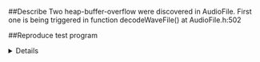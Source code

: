 ##Describe
Two heap-buffer-overflow were discovered in AudioFile. First one is being triggered in function decodeWaveFile() at AudioFile.h:502

##Reproduce
test program

<details>
    
#include <iostream>
#define _USE_MATH_DEFINES
#include <cmath>
#include "AudioFile.h"

//=======================================================================
namespace examples
{
    void writeSineWaveToAudioFile();
    void loadAudioFileAndPrintSummary(char *);
    void loadAudioFileAndProcessSamples(char *);
} // namespace examples

//=======================================================================
int main(int argc, char **argv)
{
    //---------------------------------------------------------------
    /** Writes a sine wave to an audio file */
    //examples::writeSineWaveToAudioFile();

    //__AFL_LOOP() used in AFL Persistent mode, if u don't use AFL compile, just comment 
    while (__AFL_LOOP(10000))
    {
        //---------------------------------------------------------------
        /** Loads an audio file and prints key details to the console*/
        examples::loadAudioFileAndPrintSummary(argv[1]);

        //---------------------------------------------------------------
        /** Loads an audio file and processess the samples */
        examples::loadAudioFileAndProcessSamples(argv[1]);
    }
    return 0;
}

//=======================================================================
namespace examples
{
    //=======================================================================
    void writeSineWaveToAudioFile()
    {
        //---------------------------------------------------------------
        std::cout << "**********************" << std::endl;
        std::cout << "Running Example: Write Sine Wave To Audio File" << std::endl;
        std::cout << "**********************" << std::endl
                  << std::endl;

        //---------------------------------------------------------------
        // 1. Let's setup our AudioFile instance

        AudioFile<float> a;
        a.setNumChannels(2);
        a.setNumSamplesPerChannel(44100);

        //---------------------------------------------------------------
        // 2. Create some variables to help us generate a sine wave

        const float sampleRate = 44100.f;
        const float frequencyInHz = 440.f;

        //---------------------------------------------------------------
        // 3. Write the samples to the AudioFile sample buffer

        for (int i = 0; i < a.getNumSamplesPerChannel(); i++)
        {
            for (int channel = 0; channel < a.getNumChannels(); channel++)
            {
                a.samples[channel][i] = sin((static_cast<float>(i) / sampleRate) * frequencyInHz * 2.f * M_PI);
            }
        }

        //---------------------------------------------------------------
        // 4. Save the AudioFile

        std::string filePath = "sine-wave.wav"; // change this to somewhere useful for you
        a.save("sine-wave.wav", AudioFileFormat::Wave);
    }

    //=======================================================================
    void loadAudioFileAndPrintSummary(char *file)
    {
        //---------------------------------------------------------------
        std::cout << "**********************" << std::endl;
        std::cout << "Running Example: Load Audio File and Print Summary" << std::endl;
        std::cout << "**********************" << std::endl
                  << std::endl;

        //---------------------------------------------------------------
        // 1. Set a file path to an audio file on your machine
        const std::string filePath = std::string(file);

        //---------------------------------------------------------------
        // 2. Create an AudioFile object and load the audio file

        AudioFile<float> a;
        bool loadedOK = a.load(filePath);

        /** If you hit this assert then the file path above
         probably doesn't refer to a valid audio file */
        assert(loadedOK);

        //---------------------------------------------------------------
        // 3. Let's print out some key details

        std::cout << "Bit Depth: " << a.getBitDepth() << std::endl;
        std::cout << "Sample Rate: " << a.getSampleRate() << std::endl;
        std::cout << "Num Channels: " << a.getNumChannels() << std::endl;
        std::cout << "Length in Seconds: " << a.getLengthInSeconds() << std::endl;
        std::cout << std::endl;
    }

    //=======================================================================
    void loadAudioFileAndProcessSamples(char *file)
    {
        //---------------------------------------------------------------
        std::cout << "**********************" << std::endl;
        std::cout << "Running Example: Load Audio File and Process Samples" << std::endl;
        std::cout << "**********************" << std::endl
                  << std::endl;

        //---------------------------------------------------------------
        // 1. Set a file path to an audio file on your machine
        const std::string inputFilePath = std::string(file);

        //---------------------------------------------------------------
        // 2. Create an AudioFile object and load the audio file

        AudioFile<float> a;
        bool loadedOK = a.load(inputFilePath);

        /** If you hit this assert then the file path above
         probably doesn't refer to a valid audio file */
        assert(loadedOK);

        //---------------------------------------------------------------
        // 3. Let's apply a gain to every audio sample

        float gain = 0.5f;

        for (int i = 0; i < a.getNumSamplesPerChannel(); i++)
        {
            for (int channel = 0; channel < a.getNumChannels(); channel++)
            {
                a.samples[channel][i] = a.samples[channel][i] * gain;
            }
        }

        //---------------------------------------------------------------
        // 4. Write audio file to disk

        //std::string outputFilePath = "quieter-audio-filer.wav"; // change this to somewhere useful for you
        //a.save(outputFilePath, AudioFileFormat::Aiff);
    }
} // namespace examples
    
    </details>
Tested in parrot 4.9, 64bit.
Compile test program with address sanitizer with this command:

g++ -g -fsanitize=address -o asantry examples.cpp AudioFile.h 
You can get program here.

##ASan Reports
### The first one

./asantry ./out/default/crashes/id\:000005\,sig\:06\,src\:000006\,time\:84641\,op\:havoc\,rep\:2 
Get ASan reports

**********************
Running Example: Load Audio File and Print Summary
**********************

=================================================================
==23==ERROR: AddressSanitizer: heap-buffer-overflow on address 0x602000000738 at pc 0x55da0cb245e9 bp 0x7ffc6e244e90 sp 0x7ffc6e244e80
READ of size 1 at 0x602000000738 thread T0
    #0 0x55da0cb245e8 in void std::__cxx11::basic_string<char, std::char_traits<char>, std::allocator<char> >::_S_copy_chars<__gnu_cxx::__normal_iterator<unsigned char*, std::vector<unsigned char, std::allocator<unsigned char> > > >(char*, __gnu_cxx::__normal_iterator<unsigned char*, std::vector<unsigned char, std::allocator<unsigned char> > >, __gnu_cxx::__normal_iterator<unsigned char*, std::vector<unsigned char, std::allocator<unsigned char> > >) /usr/include/c++/10/bits/basic_string.h:379
    #1 0x55da0cb226a7 in void std::__cxx11::basic_string<char, std::char_traits<char>, std::allocator<char> >::_M_construct<__gnu_cxx::__normal_iterator<unsigned char*, std::vector<unsigned char, std::allocator<unsigned char> > > >(__gnu_cxx::__normal_iterator<unsigned char*, std::vector<unsigned char, std::allocator<unsigned char> > >, __gnu_cxx::__normal_iterator<unsigned char*, std::vector<unsigned char, std::allocator<unsigned char> > >, std::forward_iterator_tag) /usr/include/c++/10/bits/basic_string.tcc:225
    #2 0x55da0cb1fba7 in void std::__cxx11::basic_string<char, std::char_traits<char>, std::allocator<char> >::_M_construct_aux<__gnu_cxx::__normal_iterator<unsigned char*, std::vector<unsigned char, std::allocator<unsigned char> > > >(__gnu_cxx::__normal_iterator<unsigned char*, std::vector<unsigned char, std::allocator<unsigned char> > >, __gnu_cxx::__normal_iterator<unsigned char*, std::vector<unsigned char, std::allocator<unsigned char> > >, std::__false_type) /usr/include/c++/10/bits/basic_string.h:247
    #3 0x55da0cb1cfd5 in void std::__cxx11::basic_string<char, std::char_traits<char>, std::allocator<char> >::_M_construct<__gnu_cxx::__normal_iterator<unsigned char*, std::vector<unsigned char, std::allocator<unsigned char> > > >(__gnu_cxx::__normal_iterator<unsigned char*, std::vector<unsigned char, std::allocator<unsigned char> > >, __gnu_cxx::__normal_iterator<unsigned char*, std::vector<unsigned char, std::allocator<unsigned char> > >) /usr/include/c++/10/bits/basic_string.h:266
    #4 0x55da0cb19e45 in std::__cxx11::basic_string<char, std::char_traits<char>, std::allocator<char> >::basic_string<__gnu_cxx::__normal_iterator<unsigned char*, std::vector<unsigned char, std::allocator<unsigned char> > >, void>(__gnu_cxx::__normal_iterator<unsigned char*, std::vector<unsigned char, std::allocator<unsigned char> > >, __gnu_cxx::__normal_iterator<unsigned char*, std::vector<unsigned char, std::allocator<unsigned char> > >, std::allocator<char> const&) /usr/include/c++/10/bits/basic_string.h:628
    #5 0x55da0cb11fcd in AudioFile<float>::decodeWaveFile(std::vector<unsigned char, std::allocator<unsigned char> >&) /src/AudioFile.h:502
    #6 0x55da0cb0d359 in AudioFile<float>::load(std::__cxx11::basic_string<char, std::char_traits<char>, std::allocator<char> >) /src/AudioFile.h:481
    #7 0x55da0cb0554d in examples::loadAudioFileAndPrintSummary(char*) /src/examples.cpp:95
    #8 0x55da0cb04d0e in main /src/examples.cpp:26
    #9 0x7fede8fdb0b2 in __libc_start_main (/lib/x86_64-linux-gnu/libc.so.6+0x270b2)
    #10 0x55da0cb04c0d in _start (/src/asantry+0x4c0d)

0x602000000738 is located 2 bytes to the right of 6-byte region [0x602000000730,0x602000000736)
allocated by thread T0 here:
    #0 0x7fede95a2f17 in operator new(unsigned long) (/lib/x86_64-linux-gnu/libasan.so.6+0xb1f17)
    #1 0x55da0cb1da08 in __gnu_cxx::new_allocator<unsigned char>::allocate(unsigned long, void const*) /usr/include/c++/10/ext/new_allocator.h:115
    #2 0x55da0cb1ac79 in std::allocator_traits<std::allocator<unsigned char> >::allocate(std::allocator<unsigned char>&, unsigned long) /usr/include/c++/10/bits/alloc_traits.h:460
    #3 0x55da0cb16819 in std::_Vector_base<unsigned char, std::allocator<unsigned char> >::_M_allocate(unsigned long) /usr/include/c++/10/bits/stl_vector.h:346
    #4 0x55da0cb195b6 in std::vector<unsigned char, std::allocator<unsigned char> >::_M_default_append(unsigned long) /usr/include/c++/10/bits/vector.tcc:635
    #5 0x55da0cb11896 in std::vector<unsigned char, std::allocator<unsigned char> >::resize(unsigned long) /usr/include/c++/10/bits/stl_vector.h:940
    #6 0x55da0cb0d192 in AudioFile<float>::load(std::__cxx11::basic_string<char, std::char_traits<char>, std::allocator<char> >) /src/AudioFile.h:465
    #7 0x55da0cb0554d in examples::loadAudioFileAndPrintSummary(char*) /src/examples.cpp:95
    #8 0x55da0cb04d0e in main /src/examples.cpp:26
    #9 0x7fede8fdb0b2 in __libc_start_main (/lib/x86_64-linux-gnu/libc.so.6+0x270b2)

SUMMARY: AddressSanitizer: heap-buffer-overflow /usr/include/c++/10/bits/basic_string.h:379 in void std::__cxx11::basic_string<char, std::char_traits<char>, std::allocator<char> >::_S_copy_chars<__gnu_cxx::__normal_iterator<unsigned char*, std::vector<unsigned char, std::allocator<unsigned char> > > >(char*, __gnu_cxx::__normal_iterator<unsigned char*, std::vector<unsigned char, std::allocator<unsigned char> > >, __gnu_cxx::__normal_iterator<unsigned char*, std::vector<unsigned char, std::allocator<unsigned char> > >)
Shadow bytes around the buggy address:
  0x0c047fff8090: fa fa fd fd fa fa fd fd fa fa 00 02 fa fa 00 02
  0x0c047fff80a0: fa fa 00 02 fa fa 00 02 fa fa 00 02 fa fa 00 02
  0x0c047fff80b0: fa fa 00 02 fa fa 00 02 fa fa 00 02 fa fa 00 02
  0x0c047fff80c0: fa fa 00 02 fa fa 00 02 fa fa 00 02 fa fa 00 02
  0x0c047fff80d0: fa fa 00 02 fa fa 00 02 fa fa 00 02 fa fa 00 02
=>0x0c047fff80e0: fa fa 00 02 fa fa 06[fa]fa fa fa fa fa fa fa fa
  0x0c047fff80f0: fa fa fa fa fa fa fa fa fa fa fa fa fa fa fa fa
  0x0c047fff8100: fa fa fa fa fa fa fa fa fa fa fa fa fa fa fa fa
  0x0c047fff8110: fa fa fa fa fa fa fa fa fa fa fa fa fa fa fa fa
  0x0c047fff8120: fa fa fa fa fa fa fa fa fa fa fa fa fa fa fa fa
  0x0c047fff8130: fa fa fa fa fa fa fa fa fa fa fa fa fa fa fa fa
Shadow byte legend (one shadow byte represents 8 application bytes):
  Addressable:           00
  Partially addressable: 01 02 03 04 05 06 07 
  Heap left redzone:       fa
  Freed heap region:       fd
  Stack left redzone:      f1
  Stack mid redzone:       f2
  Stack right redzone:     f3
  Stack after return:      f5
  Stack use after scope:   f8
  Global redzone:          f9
  Global init order:       f6
  Poisoned by user:        f7
  Container overflow:      fc
  Array cookie:            ac
  Intra object redzone:    bb
  ASan internal:           fe
  Left alloca redzone:     ca
  Right alloca redzone:    cb
  Shadow gap:              cc
==23==ABORTING


Poc
Poc file is here.

Fuzzer & Testcase
Fuzzer is AFL.
Testcase is your testcase in dir ok-file-formats/test/jpg.
